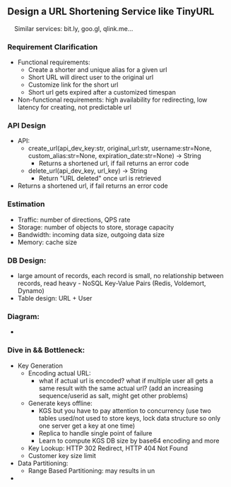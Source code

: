 ## Design a URL Shortening Service like TinyURL
&nbsp;&nbsp;&nbsp;&nbsp;Similar services: bit.ly, goo.gl, qlink.me...
### Requirement Clarification
- Functional requirements:
  - Create a shorter and unique alias for a given url
  - Short URL will direct user to the original url
  - Customize link for the short url
  - Short url gets expired after a customized timespan
- Non-functional requirements: high availability for redirecting, low latency for creating, not predictable url
### API Design
- API: 
  - create_url(api_dev_key:str, original_url:str, username:str=None, custom_alias:str=None, expiration_date:str=None) -> String
    - Returns a shortened url, if fail returns an error code
  - delete_url(api_dev_key, url_key) -> String
    - Return "URL deleted" once url is retrieved
- Returns a shortened url, if fail returns an error code
### Estimation
- Traffic: number of directions, QPS rate
- Storage: number of objects to store, storage capacity
- Bandwidth: incoming data size, outgoing data size
- Memory: cache size
### DB Design: 
- large amount of records, each record is small, no relationship between records, read heavy - NoSQL Key-Value Pairs (Redis, Voldemort, Dynamo)
- Table design: URL + User
### Diagram: 
- 
### Dive in && Bottleneck:
- Key Generation
  - Encoding actual URL: 
    - what if actual url is encoded? what if multiple user all gets a same result with the same actual url? (add an increasing sequence/userid as salt, might get other problems)
  - Generate keys offline: 
    - KGS but you have to pay attention to concurrency (use two tables used/not used to store keys, lock data structure so only one server get a key at one time)
    - Replica to handle single point of failure
    - Learn to compute KGS DB size by base64 encoding and more
  - Key Lookup: HTTP 302 Redirect, HTTP 404 Not Found
  - Customer key size limit
- Data Partitioning: 
  - Range Based Partitioning: may results in un
- 